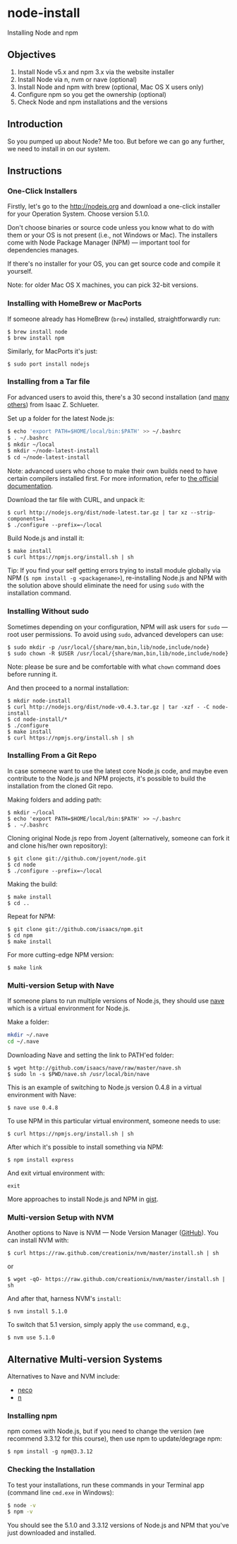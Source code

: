 # node-install

Installing Node and npm

## Objectives

1. Install Node v5.x and npm 3.x via the website installer
1. Install Node via n, nvm or nave (optional)
1. Install Node and npm with brew (optional, Mac OS X users only)
1. Configure npm so you get the ownership (optional)
1. Check Node and npm installations and the versions

## Introduction

So you pumped up about Node? Me too. But before we can go any further, we need to install in on our system. 

## Instructions

### One-Click Installers

Firstly, let's go to the <http://nodejs.org> and download a one-click installer for your Operation System. Choose version 5.1.0. 

Don't choose binaries or source code unless you know what to do with them or your OS is not present (i.e., not Windows or Mac). The installers come with Node Package Manager (NPM) — important tool for dependencies manages.

If there's no installer for your OS, you can get source code and compile it yourself. 

Note: for older Mac OS X machines, you can pick 32-bit versions.

### Installing with HomeBrew or MacPorts

If someone already has HomeBrew (`brew`) installed, straightforwardly run:

```
$ brew install node
$ brew install npm
```

Similarly, for MacPorts it's just:

```
$ sudo port install nodejs
```

### Installing from a Tar file

For advanced users to avoid this, there's a 30 second installation (and [many others](https://gist.github.com/isaacs/579814)) from Isaac Z. Schlueter.

Set up a folder for the latest Node.js:

```bash
$ echo 'export PATH=$HOME/local/bin:$PATH' >> ~/.bashrc
$ . ~/.bashrc
$ mkdir ~/local
$ mkdir ~/node-latest-install
$ cd ~/node-latest-install
```

Note: advanced users who chose to make their own builds need to have certain compilers installed first. For more information, refer to [the official documentation](https://github.com/joyent/node/wiki/Installation).

Download the tar file with CURL, and unpack it:

```
$ curl http://nodejs.org/dist/node-latest.tar.gz | tar xz --strip-components=1
$ ./configure --prefix=~/local
```

Build Node.js and install it:

```
$ make install
$ curl https://npmjs.org/install.sh | sh
```


Tip: If you find your self getting errors trying to install module globally via NPM (`$ npm install -g <packagename>`), re-installing Node.js and NPM with the solution above should eliminate the need for using `sudo` with the installation command.

### Installing Without sudo

Sometimes depending on your configuration, NPM will ask users for `sudo` — root user permissions. To avoid using `sudo`, advanced developers can use:

```
$ sudo mkdir -p /usr/local/{share/man,bin,lib/node,include/node}
$ sudo chown -R $USER /usr/local/{share/man,bin,lib/node,include/node}
```

Note: please be sure and be comfortable with what `chown` command does before running it.

And then proceed to a normal installation:

```
$ mkdir node-install
$ curl http://nodejs.org/dist/node-v0.4.3.tar.gz | tar -xzf - -C node-install
$ cd node-install/*
$ ./configure
$ make install
$ curl https://npmjs.org/install.sh | sh
```

### Installing From a Git Repo

In case someone want to use the latest core Node.js code, and maybe even contribute to the Node.js and NPM projects, it's possible to build the installation from the cloned Git repo.

Making folders and adding path:

``` 
$ mkdir ~/local
$ echo 'export PATH=$HOME/local/bin:$PATH' >> ~/.bashrc
$ . ~/.bashrc
```

Cloning original Node.js repo from Joyent (alternatively, someone can fork it and clone his/her own repository):

``` 
$ git clone git://github.com/joyent/node.git
$ cd node
$ ./configure --prefix=~/local
```

Making the build:

```
$ make install
$ cd ..
```

Repeat for NPM:

```
$ git clone git://github.com/isaacs/npm.git
$ cd npm
$ make install 
```

For more cutting-edge NPM version:

```
$ make link
```

### Multi-version Setup with Nave

If someone plans to run multiple versions of Node.js, they should use [nave](https://github.com/isaacs/nave) which is a virtual environment for Node.js.


Make a folder:

```bash
mkdir ~/.nave
cd ~/.nave
```

Downloading Nave and setting the link to PATH'ed folder:

```
$ wget http://github.com/isaacs/nave/raw/master/nave.sh
$ sudo ln -s $PWD/nave.sh /usr/local/bin/nave
```

This is an example of switching to Node.js version 0.4.8 in a virtual environment with Nave:

``` 
$ nave use 0.4.8
```

To use NPM in this particular virtual environment, someone needs to use:

```
$ curl https://npmjs.org/install.sh | sh
```

After which it's possible to install something via NPM:

```
$ npm install express 
```

And exit virtual environment with:

```
exit
```

More approaches to install Node.js and NPM in [gist](https://gist.github.com/isaacs/579814).


### Multi-version Setup with NVM

Another options to Nave is NVM — Node Version Manager ([GitHub](https://github.com/creationix/nvm)). You can install NVM with:

```
$ curl https://raw.github.com/creationix/nvm/master/install.sh | sh
```

or

```
$ wget -qO- https://raw.github.com/creationix/nvm/master/install.sh | sh
```

And after that, harness NVM's `install`:

```
$ nvm install 5.1.0
```

To switch that 5.1 version, simply apply the `use` command, e.g., 

```
$ nvm use 5.1.0
```

## Alternative Multi-version Systems

Alternatives to Nave and NVM include:

* [neco](https://github.com/kuno/neco)
* [n](https://github.com/visionmedia/n)


### Installing npm

npm comes with Node.js, but if you need to change the version (we recommend 3.3.12 for this course), then use npm to update/degrage npm:

```
$ npm install -g npm@3.3.12
```

### Checking the Installation

To test your installations, run these commands in your Terminal app (command line `cmd.exe` in Windows):

```bash
$ node -v
$ npm -v
```

You should see the 5.1.0 and 3.3.12 versions of Node.js and NPM that you've just downloaded and installed.


